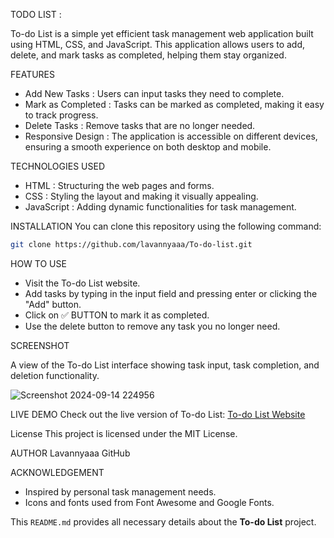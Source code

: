TODO LIST :

To-do List is a simple yet efficient task management web application built using HTML, CSS, and JavaScript. 
This application allows users to add, delete, and mark tasks as completed, helping them stay organized.

FEATURES
- Add New Tasks : Users can input tasks they need to complete.
- Mark as Completed : Tasks can be marked as completed, making it easy to track progress.
- Delete Tasks : Remove tasks that are no longer needed.
- Responsive Design : The application is accessible on different devices, ensuring a smooth experience on both desktop and mobile.

TECHNOLOGIES USED
- HTML : Structuring the web pages and forms.
- CSS : Styling the layout and making it visually appealing.
- JavaScript : Adding dynamic functionalities for task management.

INSTALLATION
You can clone this repository using the following command:
```bash
git clone https://github.com/lavannyaaa/To-do-list.git
```

HOW TO USE
- Visit the To-do List website.
- Add tasks by typing in the input field and pressing enter or clicking the "Add" button.
- Click on ✅ BUTTON to mark it as completed.
- Use the delete button to remove any task you no longer need.

SCREENSHOT

A view of the To-do List interface showing task input, task completion, and deletion functionality.

![Screenshot 2024-09-14 224956](https://github.com/user-attachments/assets/44dd1d96-7b8d-42e1-b7bb-535f718c0afa)

LIVE DEMO
Check out the live version of To-do List: [ To-do List Website](https://lavannyaaa.github.io/To-do-list/)

License
This project is licensed under the MIT License.

AUTHOR
Lavannyaaa
GitHub

ACKNOWLEDGEMENT
- Inspired by personal task management needs.
- Icons and fonts used from Font Awesome and Google Fonts.

This `README.md` provides all necessary details about the **To-do List** project.
